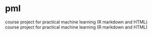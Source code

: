 # pml
course project for practical machine learning (R markdown and HTML)
course project for practical machine learning (R markdown and HTML)
